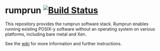 rumprun [![Build Status](https://travis-ci.org/rumpkernel/rumprun.svg?branch=master)](https://travis-ci.org/rumpkernel/rumprun)
=======

This repository provides the rumprun software stack.  Rumprun enables
running existing POSIX-y software without an operating system on various
platforms, including bare metal and Xen.

See the [wiki](http://wiki.rumpkernel.org/Repo:-rumprun) for more
information and further instructions.
